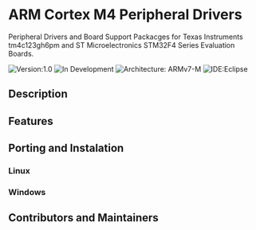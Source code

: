 
# ARM Cortex M4 Peripheral Drivers 

Peripheral Drivers and Board Support Packacges for Texas Instruments tm4c123gh6pm and ST Microelectronics STM32F4 Series Evaluation Boards.


![Version:1.0](https://img.shields.io/badge/Version-1.0-green.svg)
![In Development](https://img.shields.io/badge/Status-In%20Development-orange.svg)
![Architecture: ARMv7-M](https://img.shields.io/badge/Arch-ARMv7--M-blue)
![IDE:Eclipse](https://img.shields.io/badge/Ide-eclipse-red)

## Description



## Features


## Porting and Instalation


### Linux


### Windows


## Contributors and Maintainers


